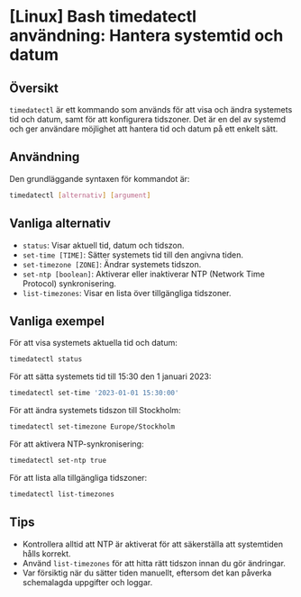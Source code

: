 # [Linux] Bash timedatectl användning: Hantera systemtid och datum

## Översikt
`timedatectl` är ett kommando som används för att visa och ändra systemets tid och datum, samt för att konfigurera tidszoner. Det är en del av systemd och ger användare möjlighet att hantera tid och datum på ett enkelt sätt.

## Användning
Den grundläggande syntaxen för kommandot är:

```bash
timedatectl [alternativ] [argument]
```

## Vanliga alternativ
- `status`: Visar aktuell tid, datum och tidszon.
- `set-time [TIME]`: Sätter systemets tid till den angivna tiden.
- `set-timezone [ZONE]`: Ändrar systemets tidszon.
- `set-ntp [boolean]`: Aktiverar eller inaktiverar NTP (Network Time Protocol) synkronisering.
- `list-timezones`: Visar en lista över tillgängliga tidszoner.

## Vanliga exempel
För att visa systemets aktuella tid och datum:

```bash
timedatectl status
```

För att sätta systemets tid till 15:30 den 1 januari 2023:

```bash
timedatectl set-time '2023-01-01 15:30:00'
```

För att ändra systemets tidszon till Stockholm:

```bash
timedatectl set-timezone Europe/Stockholm
```

För att aktivera NTP-synkronisering:

```bash
timedatectl set-ntp true
```

För att lista alla tillgängliga tidszoner:

```bash
timedatectl list-timezones
```

## Tips
- Kontrollera alltid att NTP är aktiverat för att säkerställa att systemtiden hålls korrekt.
- Använd `list-timezones` för att hitta rätt tidszon innan du gör ändringar.
- Var försiktig när du sätter tiden manuellt, eftersom det kan påverka schemalagda uppgifter och loggar.